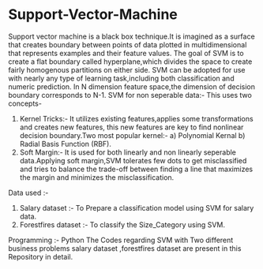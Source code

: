 # Support-Vector-Machine
Support vector machine is a black box technique.It is imagined as a surface that creates boundary between points of data plotted in multidimensional that represents examples and their feature values.
The goal of SVM  is to create a flat boundary called hyperplane,which divides the space to create fairly homogenous partitions on either side.
SVM can be adopted for use with nearly any type of learning task,including both classification and numeric prediction.
In N dimension feature space,the dimension of decision boundary corresponds to N-1.
SVM for non seperable data:-
 This uses two concepts-
1)	Kernel Tricks:- It utilizes existing features,applies some transformations and creates new features, this new features are key to find nonlinear decision boundary.Two most popular kernel:-
a)	Polynomial Kernal
b)	Radial Basis Function (RBF).
2)	Soft Margin:- It is used for both linearly and non linearly seperable data.Applying soft margin,SVM tolerates few dots to get misclassified and tries to balance the trade-off between finding a line that maximizes the margin and minimizes the misclassification. 


Data used :-
1)	Salary dataset :- To  Prepare a classification model using SVM for salary data.
2)	Forestfires dataset :- To classify the Size_Category using SVM.

Programming :- Python
The Codes regarding  SVM with Two different business problems salary dataset  ,forestfires dataset are present in this Repository in detail.
